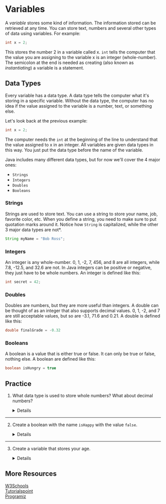 # Variables

A *variable* stores some kind of information. The information stored can be retrieved at
any time. You can store text, numbers and several other types of data using variables. For example:

```java
int x = 2;
```

This stores the number 2 in a variable called x. `int` tells the
computer that the value you are assigning to the variable x is an integer (whole-number). The semicolon at the end is needed as creating (also known as *instantiating*) a variable is a statement.

## Data Types

Every variable has a data type. A data type tells the computer what it's storing in a specific variable. Without the data type, the computer has no idea if the value assigned to the variable is a number, text, or something else.

Let's look back at the previous example:

```java
int x = 2;
```

The computer needs the `int` at the beginning of the line to understand that the value
assigned to x in an integer. All variables are given data types in this way. You just put the data
type before the name of the variable.

Java includes many different data types, but for now we'll cover the 4 major ones:

- `Strings`
- `Integers`
- `Doubles`
- `Booleans`

### Strings

Strings are used to store text. You can use a string to store your name, job, favorite color, etc. When you define a string, you need to make sure to put quotation marks around it. Notice how `String` is capitalized, while the other 3 major data types are not\*.

```java
String myName = "Bob Ross";
```

### Integers

An integer is any whole-number. 0, 1, -2, 7, 456, and 8 are all integers, while 7.8, -12.5,
and 32.6 are not. In Java integers can be positive or negative, they just have to be whole
numbers. An integer is defined like this:

```java
int secret = 42;
```

### Doubles

Doubles are numbers, but they are more useful than integers. A double can be thought of as an integer that also supports decimal values. 0, 1, -2, and 7 are still acceptable values, but so are -3.1, 71.6 and 0.21. A double is defined like this:

```java
double finalGrade = -0.32
```

### Booleans

A boolean is a value that is either true or false. It can only be true or false,
nothing else. A boolean are defined like this:

```java
boolean isHungry = true
```

## Practice

1. What data type is used to store whole numbers? What about decimal numbers?

   <details>

   `integer` **is used to store whole numbers, while** `double` **is used to store decimal numbers.**

   </details>

______________________________________________________________________

2. Create a boolean with the name `isHappy` with the value `false`.

   <details>

   ```java
   boolean isHappy = true;
   ```

   </details>

______________________________________________________________________

3. Create a variable that stores your age.

   <details>

   ```java
   int age = 15;
   ```

   </details>

## More Resources

[W3Schools](https://www.w3schools.com/java/java_data_types.asp)\
[Tutorialspoint](https://www.tutorialspoint.com/java/java_variable_types.htm)\
[Programiz](https://www.programiz.com/java-programming/variables-literals)
